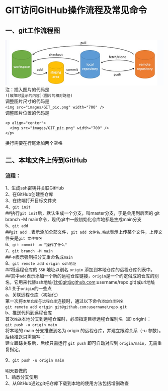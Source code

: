 # GIT访问GitHub操作流程及常见命令

## 一、git工作流程图
![示例图片](images/GIT_pic.png)
注：插入图片的代码是  
`![故障时显示的内容](图片的相对路径)`  
调整图片尺寸的代码是  
`<img src="images/GIT_pic.png" width="700" />`  
调整图片位置的代码是  
```
<p align="center">
  <img src="images/GIT_pic.png" width="700" />
</p>
```  
换行需要在行尾添加两个空格
## 二、本地文件上传到GitHub
### 流程：
1、生成ssh密钥并关联GitHub  
2、在GitHub创建空仓库  
3、在终端打开目标文件夹  
4、`git init`  
##执行`git init`后，默认生成一个分支，叫master分支，于是会用到后面的 git branch -M main命令，现代git中一般初始化仓库地都是生成main分支  
5、`git add`  
    ##`git add .`表示添加全部文件，`git add 文件名.格式`表示上传某个文件，上传文件夹是`git 文件夹名`  
6、`git commit -m "操作了什么"`  
7、`git branch -M main`  
  ##`-M`表示强制把分支重命名成`main`   
8、`git remote add origin ssh地址`  
  ##将远程仓库的 `SSH` 地址以别名 `origin` 添加到本地仓库的远程仓库列表中。  
  ##其中`add`表示添加一个新的远程仓库链接，`origin`是一个约定俗成的仓库的别名，它用来代替ssh地址(比如git@github.com:username/repo.git)或url地址  
8.1 关于`origin`的一些点  
a、关联远程仓库（初始化）  
第一次将`本地仓库`与`远程仓库`连接时，通过以下命令`添加仓库别名`  
`git remote add origin git@github.com:username\repo.git`  
b、推送代码到远程仓库  
首次`推送`本地分支到远程仓库时，必须指定目标远程仓库别名（即 origin）：  
  `git push -u origin main`  
  将本地的 main 分支推送到名为 origin 的远程仓库，并建立跟踪关系（-u 参数）。
后续推送只需简写 ：  
建立跟踪关系后，后续只需运行 `git push` 即可自动对应到 `origin/main`，无需重复指定。
  
9、`git push -u origin main`   
  
    
明天要做的  
1、熟悉分支使用  
2、从GitHub通过git把仓库下载到本地的使用方法包括增删改查